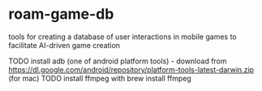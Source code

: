 # roam-game-db
tools for creating a database of user interactions in mobile games to facilitate AI-driven game creation

TODO install adb (one of android platform tools) - download from https://dl.google.com/android/repository/platform-tools-latest-darwin.zip (for mac)
TODO install ffmpeg with brew install ffmpeg